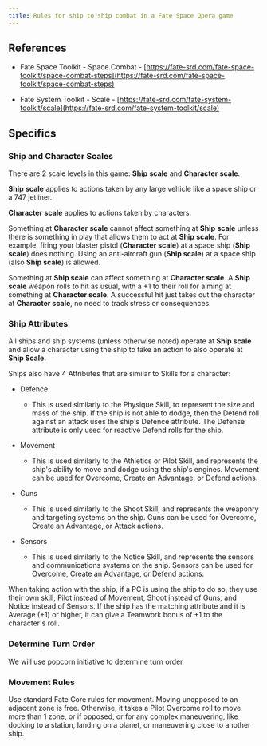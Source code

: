 ```yaml
---
title: Rules for ship to ship combat in a Fate Space Opera game
---
```


## References

-   Fate Space Toolkit - Space Combat -
    [https://fate-srd.com/fate-space-toolkit/space-combat-steps](https://fate-srd.com/fate-space-toolkit/space-combat-steps)

-   Fate System Toolkit - Scale -
    [https://fate-srd.com/fate-system-toolkit/scale](https://fate-srd.com/fate-system-toolkit/scale)

## Specifics

### Ship and Character Scales

There are 2 scale levels in this game: **Ship** **scale** and
**Character** **scale**.

**Ship** **scale** applies to actions taken by any large vehicle like a
space ship or a 747 jetliner.

**Character** **scale** applies to actions taken by characters.

Something at **Character** **scale** cannot affect something at **Ship**
**scale** unless there is something in play that allows them to act at
**Ship** **scale**. For example, firing your blaster pistol (**Character
scale**) at a space ship (**Ship scale**) does nothing. Using an
anti-aircraft gun (**Ship scale**) at a space ship (also **Ship scale**)
is allowed.

Something at **Ship scale** can affect something at **Character scale**.
A **Ship scale** weapon rolls to hit as usual, with a +1 to their roll
for aiming at something at **Character scale**. A successful hit just
takes out the character at **Character scale**, no need to track stress
or consequences.

### Ship Attributes

All ships and ship systems (unless otherwise noted) operate at **Ship
scale** and allow a character using the ship to take an action to also
operate at **Ship Scale**.

Ships also have 4 Attributes that are similar to Skills for a character:

-   Defence

    -   This is used similarly to the Physique Skill, to represent the
        size and mass of the ship. If the ship is not able to dodge,
        then the Defend roll against an attack uses the ship's Defence
        attribute. The Defense attribute is only used for reactive
        Defend rolls for the ship.

-   Movement

    -   This is used similarly to the Athletics or Pilot Skill, and
        represents the ship's ability to move and dodge using the ship's
        engines. Movement can be used for Overcome, Create an Advantage,
        or Defend actions.

-   Guns

    -   This is used similarly to the Shoot Skill, and represents the
        weaponry and targeting systems on the ship. Guns can be used for
        Overcome, Create an Advantage, or Attack actions.

-   Sensors

    -   This is used similarly to the Notice Skill, and represents the
        sensors and communications systems on the ship. Sensors can be
        used for Overcome, Create an Advantage, or Defend actions.

When taking action with the ship, if a PC is using the ship to do so,
they use their own skill, Pilot instead of Movement, Shoot instead of
Guns, and Notice instead of Sensors. If the ship has the matching
attribute and it is Average (+1) or higher, it can give a Teamwork bonus
of +1 to the character's roll.

### Determine Turn Order

We will use popcorn initiative to determine turn order

### Movement Rules

Use standard Fate Core rules for movement. Moving unopposed to an
adjacent zone is free. Otherwise, it takes a Pilot Overcome roll to move
more than 1 zone, or if opposed, or for any complex maneuvering, like
docking to a station, landing on a planet, or maneuvering close to
another ship.

### 
